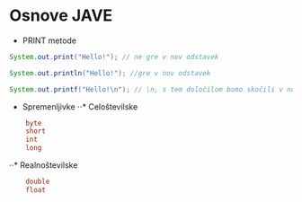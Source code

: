 # Osnove JAVE

* PRINT metode
```java
System.out.print("Hello!"); // ne gre v nov odstavek

System.out.println("Hello!"); //gre v nov odstavek

System.out.printf("Hello!\n"); // \n, s tem določilom bomo skočili v novo vrstico
```
* Spremenljivke
⋅⋅* Celoštevilske 
```java
    byte 
    short
    int
    long
```
··* Realnoštevilske
```java
    double
    float
```
